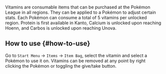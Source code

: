 Vitamins are consumable items that can be purchased at the Pokémon League in all regions.
They can be applied to a Pokémon to adjust certain stats.
Each Pokémon can consume a total of 5 vitamins per unlocked region.
Protein is first available in Kanto, Calcium is unlocked upon reaching Hoenn, and Carbos is unlocked upon reaching Unova.

## How to use {#how-to-use}
Go to `Start Menu` → `Items` → `Item Bag`, select the vitamin and select a Pokémon to use it on.
Vitamins can be removed at any point by right clicking the Pokémon or toggling the give/take button.